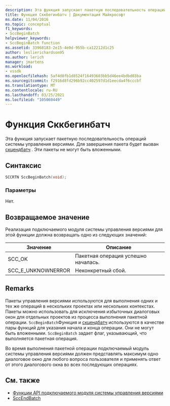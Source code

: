 ```yaml
---
description: Эта функция запускает пакетную последовательность операций системы управления версиями.
title: Функция Сккбегинбатч | Документация Майкрософт
ms.date: 11/04/2016
ms.topic: conceptual
f1_keywords:
- SccBeginBatch
helpviewer_keywords:
- SccBeginBatch function
ms.assetid: 33968183-2e15-4e0d-955b-ca12212d1c25
author: leslierichardson95
ms.author: lerich
manager: jmartens
ms.workload:
- vssdk
ms.openlocfilehash: 5af4d8fb1d8524f16493603bb5d46ee4bdbd03ba
ms.sourcegitcommit: f2916d8fd296b92cc402597d1d1eecda4f6cccbf
ms.translationtype: MT
ms.contentlocale: ru-RU
ms.lasthandoff: 03/25/2021
ms.locfileid: "105060449"
---
```

# <a name="sccbeginbatch-function"></a>Функция Сккбегинбатч
Эта функция запускает пакетную последовательность операций системы управления версиями. Для завершения пакета будет вызван [скцендбатч](../extensibility/sccendbatch-function.md) . Эти пакеты не могут быть вложенными.

## <a name="syntax"></a>Синтаксис

```cpp
SCCRTN SccBeginBatch(void);
```

### <a name="parameters"></a>Параметры
 Нет.

## <a name="return-value"></a>Возвращаемое значение
 Реализация подключаемого модуля системы управления версиями для этой функции должна возвращать одно из следующих значений:

|Значение|Описание|
|-----------|-----------------|
|SCC_OK|Пакетная операция успешно началась.|
|SCC_E_UNKNOWNERROR|Неконкретный сбой.|

## <a name="remarks"></a>Remarks
 Пакеты управления версиями используются для выполнения одних и тех же операций в нескольких проектах или нескольких контекстах. Пакеты можно использовать для исключения избыточных диалоговых окон для отдельных проектов из процесса выполнения пакетной операции. `SccBeginBatch`Функция и [скцендбатч](../extensibility/sccendbatch-function.md) используются в качестве пары функций для указания начала и конца операции. Они не могут быть вложенными. `SccBeginBatch` задает флаг, указывающий, что выполняется пакетная операция.

 Во время выполнения пакетной операции подключаемый модуль системы управления версиями должен представлять максимум одно диалоговое окно для любого вопроса пользователя и применять ответ от этого диалогового окна во всех последующих операциях.

## <a name="see-also"></a>См. также
- [Функции API подключаемого модуля системы управления версиями](../extensibility/source-control-plug-in-api-functions.md)
- [SccEndBatch](../extensibility/sccendbatch-function.md)

